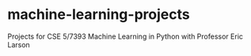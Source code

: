 # machine-learning-projects
Projects for CSE 5/7393 Machine Learning in Python with Professor Eric Larson
